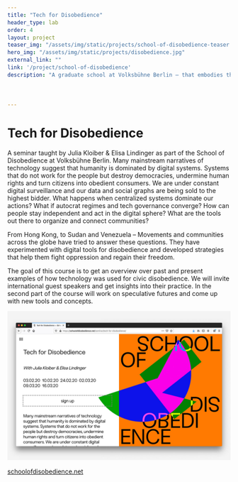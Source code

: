```yaml
---
title: "Tech for Disobedience"
header_type: lab
order: 4
layout: project
teaser_img: "/assets/img/static/projects/school-of-disobedience-teaser.png"
hero_img: "/assets/img/static/projects/disobedience.jpg"
external_link: ""
link: '/project/school-of-disobedience'
description: "A graduate school at Volksbühne Berlin – that embodies the spirit of this city: global in outlook, international in background, trans-disciplinary in work, innovative, radical, experimental, engaged."



---
```

<h1>Tech for Disobedience</h1>
<p>
A seminar taught by Julia Kloiber & Elisa Lindinger as part of the School of Disobedience at Volksbühne Berlin.
Many mainstream narratives of technology suggest that humanity is dominated by digital systems. Systems that do not work for the people but destroy democracies, undermine human rights and turn citizens into obedient consumers. We are under constant digital surveillance and our data and social graphs are being sold to the highest bidder. What happens when centralized systems dominate our actions? What if autocrat regimes and tech governance converge? How can people stay independent and act in the digital sphere? What are the tools out there to organize and connect communities?

From Hong Kong, to Sudan and Venezuela – Movements and communities across the globe have tried to answer these questions. They have experimented with digital tools for disobedience and developed strategies that help them fight oppression and regain their freedom.

The goal of this course is to get an overview over past and present examples of how technology was used for civic disobedience. We will invite international guest speakers and get insights into their practice. In the second part of the course will work on speculative futures and come up with new tools and concepts.
</p>

<img class="img-responsive" src="/assets/img/static/projects/disobedience2.jpg">


<p><a href="https://schoolofdisobedience.net/" target="_blank">schoolofdisobedience.net</a></p>




